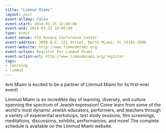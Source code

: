 ```yaml
---
title: "Limmud Miami"
layout: post
event-allday: false
event-start: 2014-03-25 12:00:00
event-end: 2014-03-25 18:00:00
type: event
event-venue: FIU Kovens Conference Center
event-address: 3000 N.E. 151 Street, North Miami, FL 33181-3000
event-website: http://www.limmudmiami.org
event-action: Register for Limmud Miami
event-action-url: http://www.limmudmiami.org/register
tags:
- learning
- limmud
---
```


Ami Miami is excited to be a partner of Limmud Miami for its first-ever event!

Limmud Miami is an incredible day of learning, diversity, and culture spanning the spectrum of Jewish expression! Come learn from some of the world's most dynamic Jewish educators, performers, and teachers through a variety of experiential workshops, text study sessions, film screenings, meditations, discussions, exhibits, performances, and more! The complete schedule is available on the Limmud Miami website.
